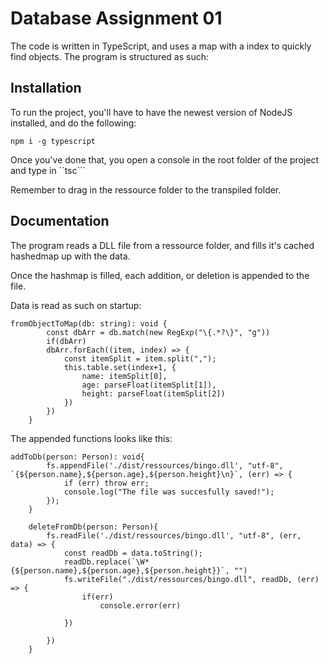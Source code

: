 # Database Assignment 01

The code is written in TypeScript, and uses a map with a index to quickly find objects. The program is structured as such:

## Installation
To run the project, you'll have to have the newest version of NodeJS installed, and do the following:

```npm i -g typescript```

Once you've done that, you open a console in the root folder of the project and type in ``tsc```

Remember to drag in the ressource folder to the transpiled folder.

## Documentation

The program reads a DLL file from a ressource folder, and fills it's cached hashedmap up with the data.

Once the hashmap is filled, each addition, or deletion is appended to the file. 

Data is read as such on startup:

```
fromObjectToMap(db: string): void {
        const dbArr = db.match(new RegExp("\{.*?\}", "g"))
        if(dbArr)
        dbArr.forEach((item, index) => {
            const itemSplit = item.split(",");
            this.table.set(index+1, {
                name: itemSplit[0],
                age: parseFloat(itemSplit[1]),
                height: parseFloat(itemSplit[2])
            })
        })
    }
```

The appended functions looks like this:

```
addToDb(person: Person): void{
        fs.appendFile('./dist/ressources/bingo.dll', "utf-8", `{${person.name},${person.age},${person.height}\n}`, (err) => {
            if (err) throw err;
            console.log("The file was succesfully saved!");
        });
    }

    deleteFromDb(person: Person){
        fs.readFile('./dist/ressources/bingo.dll', "utf-8", (err, data) => {
            const readDb = data.toString();
            readDb.replace(`\W*{${person.name},${person.age},${person.height}}`, "")
            fs.writeFile("./dist/ressources/bingo.dll", readDb, (err) => {
                if(err)
                    console.error(err)
                                
            })

        })  
    }
```
